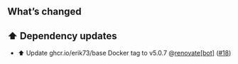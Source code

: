 ## What’s changed

## ⬆️ Dependency updates

- ⬆️ Update ghcr.io/erik73/base Docker tag to v5.0.7 @[renovate[bot]](https://github.com/apps/renovate) ([#18](https://github.com/erik73/addon-phpmyadmin/pull/18))
